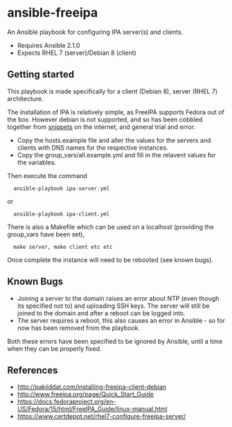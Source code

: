 # ansible-freeipa
An Ansible playbook for configuring IPA server(s) and clients.
* Requires Ansible 2.1.0
* Expects RHEL 7 (server)/Debian 8 (client)

## Getting started
This playbook is made specifically for a client (Debian 8), server (RHEL 7) architecture. 

The installation of IPA is relatively simple, as FreeIPA supports Fedora out of the box. However debian is not supported, and so has been cobbled together from [snippets](http://pakjiddat.com/installing-freeipa-client-debian) on the internet, and general trial and error.

* Copy the hosts.example file and alter the values for the servers and clients with DNS names for the respective instances.
* Copy the group_vars/all.example.yml and fill in the relavent values for the variables.

Then execute the command
```
  ansible-playbook ipa-server.yml
```
or
```
  ansible-playbook ipa-client.yml
```
There is also a Makefile which can be used on a localhost (providing the group_vars have been set),
```
  make server, make client etc etc
```

Once complete the instance will need to be rebooted (see known bugs).

## Known Bugs
 * Joining a server to the domain raises an error about NTP (even though its specified not to) and uploading SSH keys. The server will still be joined to the domain and after a reboot can be logged into.
 * The server requires a reboot, this also causes an error in Ansible - so for now has been removed from the playbook.

Both these errors have been specified to be ignored by Ansible, until a time when they can be properly fixed.

## References
* http://pakjiddat.com/installing-freeipa-client-debian
* http://www.freeipa.org/page/Quick_Start_Guide
* https://docs.fedoraproject.org/en-US/Fedora/15/html/FreeIPA_Guide/linux-manual.html
* https://www.certdepot.net/rhel7-configure-freeipa-server/
